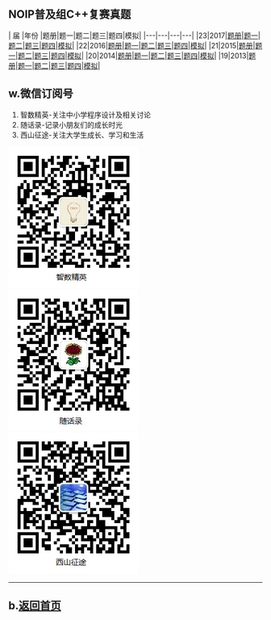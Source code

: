 ## NOIP普及组C++复赛真题

| 届 |年份 |题册|题一|题二|题三|题四|模拟|
|---|---|---|---|
|23|2017|[题册](2017/junior-rep-23-2017-C++.pdf)|[题一](2017/score.rar)|[题二](2017/librarian.rar)|[题三](2017/chess.rar)|[题四](2017/jump.rar)|[模拟](2017/junior-rep-23-2017-C++.rar)|
|22|2016|[题册](2016/junior-rep-22-2016-C++.pdf)|[题一](2016/count.rar)|[题二](2016/expr.rar)|[题三](2016/number.rar)|[题四](2016/level.rar)|[模拟](2016/junior-rep-22-2016-C++.rar)|
|21|2015|[题册](2015/junior-rep-21-2015-C++.pdf)|[题一](2015/count.rar)|[题二](2015/expr.rar)|[题三](2015/number.rar)|[题四](2015/level.rar)|[模拟](2015/junior-rep-21-2015-C++.rar)|
|20|2014|[题册](2014/junior-rep-20-2014-C++.pdf)|[题一](2014/count.rar)|[题二](2014/expr.rar)|[题三](2014/number.rar)|[题四](2014/level.rar)|[模拟](2014/junior-rep-20-2014-C++.rar)|
|19|2013|[题册](2013/junior-rep-19-2013-C++.pdf)|[题一](2013/count.rar)|[题二](2013/expr.rar)|[题三](2013/number.rar)|[题四](2013/level.rar)|[模拟](2013/junior-rep-19-2013-C++.rar)|

<!--
|18|2012|[题册](2013/junior-rep-19-2013-C++.pdf)|[题一](2013/count.rar)|[题二](2013/expr.rar)|[题三](2013/number.rar)|[题四](2013/level.rar)|[模拟](2013/junior-rep-19-2013-C++.rar)|
|17|2011|[题册](2013/junior-rep-19-2013-C++.pdf)|[题一](2013/count.rar)|[题二](2013/expr.rar)|[题三](2013/number.rar)|[题四](2013/level.rar)|[模拟](2013/junior-rep-19-2013-C++.rar)|
|16|2010|[题册](2013/junior-rep-19-2013-C++.pdf)|[题一](2013/count.rar)|[题二](2013/expr.rar)|[题三](2013/number.rar)|[题四](2013/level.rar)|[模拟](2013/junior-rep-19-2013-C++.rar)|
|15|2009|[题册](2013/junior-rep-19-2013-C++.pdf)|[题一](2013/count.rar)|[题二](2013/expr.rar)|[题三](2013/number.rar)|[题四](2013/level.rar)|[模拟](2013/junior-rep-19-2013-C++.rar)|
|14|2008|[题册](2013/junior-rep-19-2013-C++.pdf)|[题一](2013/count.rar)|[题二](2013/expr.rar)|[题三](2013/number.rar)|[题四](2013/level.rar)|[模拟](2013/junior-rep-19-2013-C++.rar)|
-->

## w.微信订阅号

1. 智数精英-关注中小学程序设计及相关讨论
2. 随话录-记录小朋友们的成长时光
2. 西山征途-关注大学生成长、学习和生活

![欢迎关注“智数精英”订阅号](../../assets/me/img/idea8.jpg)
![欢迎关注“随话录”订阅号](../../assets/me/img/shl8.jpg)
![欢迎关注“西山征途”订阅号](../../assets/me/img/xszt8.jpg)

----------

## b.[返回首页](../../)
